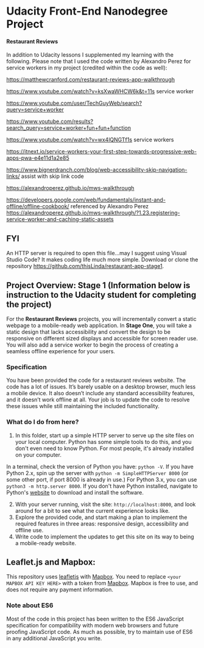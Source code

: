 # Udacity Front-End Nanodegree Project

#### Restaurant Reviews

In addition to Udacity lessons I supplemented my learning with the following. Please note that I used the code written by Alexandro Perez for service workers in my project (credited within the code as well):

https://matthewcranford.com/restaurant-reviews-app-walkthrough

https://www.youtube.com/watch?v=ksXwaWHCW6k&t=11s service worker

https://www.youtube.com/user/TechGuyWeb/search?query=service+worker

https://www.youtube.com/results?search_query=service+worker+fun+fun+function

https://www.youtube.com/watch?v=wx4lQNGTf1s service workers

https://itnext.io/service-workers-your-first-step-towards-progressive-web-apps-pwa-e4e11d1a2e85

https://www.bignerdranch.com/blog/web-accessibility-skip-navigation-links/ assist with skip link code

https://alexandroperez.github.io/mws-walkthrough

https://developers.google.com/web/fundamentals/instant-and-offline/offline-cookbook/ referenced by Alexandro Perez https://alexandroperez.github.io/mws-walkthrough/?1.23.registering-service-worker-and-caching-static-assets

## FYI

An HTTP server is required to open this file...may I suggest using Visual Studio Code? It makes coding life much more simple. Download or clone the repository https://github.com/thisLinda/restaurant-app-stage1.

## Project Overview: Stage 1 (Information below is instruction to the Udacity student for completing the project)

For the **Restaurant Reviews** projects, you will incrementally convert a static webpage to a mobile-ready web application. In **Stage One**, you will take a static design that lacks accessibility and convert the design to be responsive on different sized displays and accessible for screen reader use. You will also add a service worker to begin the process of creating a seamless offline experience for your users.

### Specification

You have been provided the code for a restaurant reviews website. The code has a lot of issues. It’s barely usable on a desktop browser, much less a mobile device. It also doesn’t include any standard accessibility features, and it doesn’t work offline at all. Your job is to update the code to resolve these issues while still maintaining the included functionality.

### What do I do from here?

1. In this folder, start up a simple HTTP server to serve up the site files on your local computer. Python has some simple tools to do this, and you don't even need to know Python. For most people, it's already installed on your computer.

In a terminal, check the version of Python you have: `python -V`. If you have Python 2.x, spin up the server with `python -m SimpleHTTPServer 8000` (or some other port, if port 8000 is already in use.) For Python 3.x, you can use `python3 -m http.server 8000`. If you don't have Python installed, navigate to Python's [website](https://www.python.org/) to download and install the software.

2. With your server running, visit the site: `http://localhost:8000`, and look around for a bit to see what the current experience looks like.
3. Explore the provided code, and start making a plan to implement the required features in three areas: responsive design, accessibility and offline use.
4. Write code to implement the updates to get this site on its way to being a mobile-ready website.

## Leaflet.js and Mapbox:

This repository uses [leafletjs](https://leafletjs.com/) with [Mapbox](https://www.mapbox.com/). You need to replace `<your MAPBOX API KEY HERE>` with a token from [Mapbox](https://www.mapbox.com/). Mapbox is free to use, and does not require any payment information.

### Note about ES6

Most of the code in this project has been written to the ES6 JavaScript specification for compatibility with modern web browsers and future proofing JavaScript code. As much as possible, try to maintain use of ES6 in any additional JavaScript you write.

